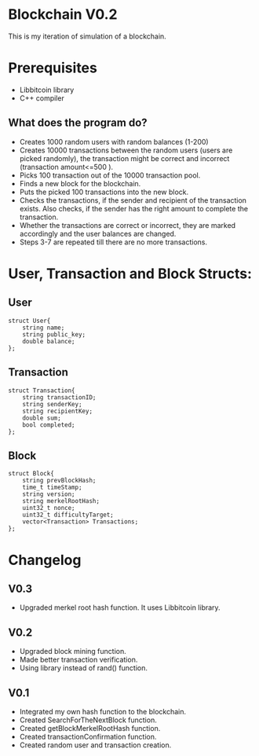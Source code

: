 
# Blockchain V0.2  
This is my iteration of simulation of a blockchain.  
# Prerequisites
- Libbitcoin library  
- C++ compiler  



## What does the program do?  
- Creates 1000 random users with random balances (1-200)  
- Creates 10000 transactions between the random users (users are picked randomly), the transaction might be correct and incorrect (transaction amount<=500 ).
- Picks 100 transaction out of the 10000 transaction pool.  
- Finds a new block for the blockchain.  
- Puts the picked 100 transactions into the new block.  
- Checks the transactions, if the sender and recipient of the transaction exists. Also checks, if the sender has the right amount to complete the transaction.  
- Whether the transactions are correct or incorrect, they are marked accordingly and the user balances are changed.  
- Steps 3-7 are repeated till there are no more transactions.

# User, Transaction and Block Structs:  
## User  
```
struct User{
    string name;
    string public_key;
    double balance;
};
```
## Transaction  
```
struct Transaction{
    string transactionID;
    string senderKey;
    string recipientKey;
    double sum;
    bool completed;
};
```
## Block  
```
struct Block{
    string prevBlockHash;
    time_t timeStamp;
    string version;
    string merkelRootHash;
    uint32_t nonce;
    uint32_t difficultyTarget;
    vector<Transaction> Transactions;
};
```
# Changelog  
## V0.3
- Upgraded merkel root hash function. It uses Libbitcoin library.

## V0.2  
- Upgraded block mining function.  
- Made better transaction verification.  
- Using <random> library instead of rand() function.

## V0.1  
- Integrated my own hash function to the blockchain.  
- Created SearchForTheNextBlock function.  
- Created getBlockMerkelRootHash function.
- Created transactionConfirmation function.  
- Created random user and transaction creation.
